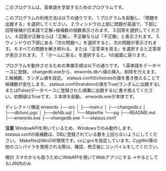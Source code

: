 このプログラムは、英単語を学習するためのプログラムです。

このプログラムの利用方法は以下の通りです。
1.プログラムを起動し、『問題を出題する』を選択してください。
2.ウィンドウの上部に問題が英語で、下部に回答候補が日本語で正解+候補数の個数表示されます。
3.回答を選択してください。
4.回答が正解ならば『正解』、不正解ならば『不正解』と表示されます。
5.ウィンドウの下部にある『次の問題へ』を選択すると、次の問題が表示されます。
6.すべての問題を解き終わる、または『正答率を見る』を選択すると正答率が表示されます。
7.『ホームに戻る』を選択すると、1の画面に戻ります。

プログラムを動作させるための準備手順は以下の通りです。
1.英単語をデータベースに登録。
    changedb.exeから、enwords.dbへ値の挿入、削除を行えます。
2.候補数、ランダム値を設定。
    stataus.confのchoicesの値を書き換えることで候補数が変化します。
    stataus.confのrandomの値をTrue(ランダムに出題する),またはFalse(データベースに登録された順番に出題する)に書き換えてください。初期値はTrueです。
3.本体を起動。
    enwords.exeが本体です。

ディレクトリ構成
enwords
    ├──src
    │    ├──main.c
    │    ├──changedb.c
    │    ├──dbfunc.pgc
    │    ├──defdb.sql
    │    └──Makefile
    └──pg
        ├──README.md
        ├──enwords.exe
        ├──changedb.exe
        └──stataus.conf

**注意**
WindowAPIを用いているため、Windowsでのみ動作します。
stataus.confの候補数は、DBに登録されている数を上回らないようにしてください。
MakefileはMinGW環境です。ccにgccを指定しています。CygWin等の他のコンパイラを使用される際は、確認、修正後にコンパイルをしてください。

検討
スマホからも扱うためにWebAPIを用いてWebアプリにする.→やるとしてもLAN内のみ